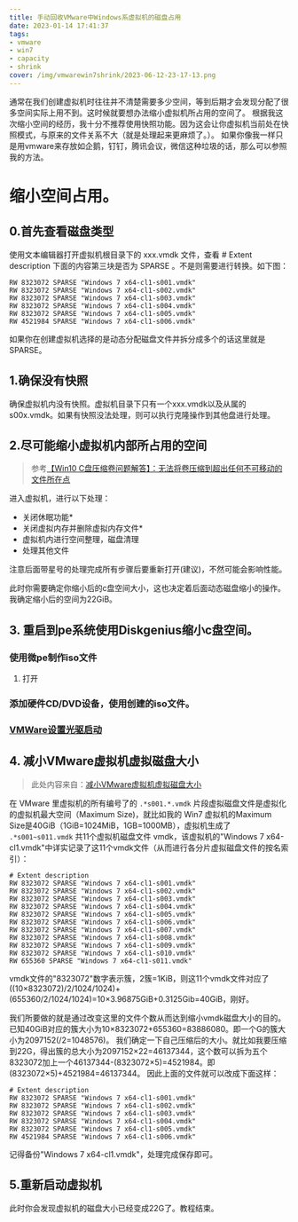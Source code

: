 ```yaml
---
title: 手动回收VMware中Windows系虚拟机的磁盘占用
date: 2023-01-14 17:41:37
tags:
- vmware
- win7
- capacity
- shrink
cover: /img/vmwarewin7shrink/2023-06-12-23-17-13.png
---
```

通常在我们创建虚拟机时往往并不清楚需要多少空间，等到后期才会发现分配了很多空间实际上用不到。这时候就要想办法缩小虚拟机所占用的空间了。
根据我这次缩小空间的经历，我十分不推荐使用快照功能。因为这会让你虚拟机当前处在快照模式，与原来的文件关系不大（就是处理起来更麻烦了。）。
如果你像我一样只是用vmware来存放如企鹅，钉钉，腾讯会议，微信这种垃圾的话，那么可以参照我的方法。
# 缩小空间占用。
## 0.首先查看磁盘类型
使用文本编辑器打开虚拟机根目录下的 xxx.vmdk 文件，查看 # Extent description 下面的内容第三块是否为 SPARSE 。不是则需要进行转换。如下图：
```
RW 8323072 SPARSE "Windows 7 x64-cl1-s001.vmdk"
RW 8323072 SPARSE "Windows 7 x64-cl1-s002.vmdk"
RW 8323072 SPARSE "Windows 7 x64-cl1-s003.vmdk"
RW 8323072 SPARSE "Windows 7 x64-cl1-s004.vmdk"
RW 8323072 SPARSE "Windows 7 x64-cl1-s005.vmdk"
RW 4521984 SPARSE "Windows 7 x64-cl1-s006.vmdk"
```
如果你在创建虚拟机选择的是动态分配磁盘文件并拆分成多个的话这里就是 SPARSE。
## 1.确保没有快照
确保虚拟机内没有快照。虚拟机目录下只有一个xxx.vmdk以及从属的s00x.vmdk。如果有快照没法处理，则可以执行克隆操作到其他盘进行处理。
## 2.尽可能缩小虚拟机内部所占用的空间
> 参考[【Win10 C盘压缩卷问题解答】：无法将卷压缩到超出任何不可移动的文件所在点](https://blog.csdn.net/CoutCodes/article/details/104975783)

进入虚拟机，进行以下处理：
* 关闭休眠功能*
* 关闭虚拟内存并删除虚拟内存文件*
* 虚拟机内进行空间整理，磁盘清理
* 处理其他文件

注意后面带星号的处理完成所有步骤后要重新打开(建议)，不然可能会影响性能。

此时你需要确定你缩小后的c盘空间大小，这也决定着后面动态磁盘缩小的操作。我确定缩小后的空间为22GiB。
## 3. 重启到pe系统使用Diskgenius缩小c盘空间。
### 使用微pe制作iso文件
1. 打开
### 添加硬件CD/DVD设备，使用创建的iso文件。

### [VMWare设置光驱启动](https://blog.csdn.net/syf442/article/details/5067832)
## 4. 减小VMware虚拟机虚拟磁盘大小
> 此处内容来自：[减小VMware虚拟机虚拟磁盘大小](https://blog.csdn.net/HayPinF/article/details/108252631)

在 VMware 里虚拟机的所有编号了的 `.*s001.*.vmdk` 片段虚拟磁盘文件是虚拟化的虚拟机最大空间（Maximum Size)，就比如我的 Win7 虚拟机的Maximum Size是40GiB（1GiB=1024MiB，1GB=1000MB），虚拟机生成了 `.*s001~s011.vmdk` 共11个虚拟机磁盘文件 vmdk，该虚拟机的"Windows 7 x64-cl1.vmdk"中详实记录了这11个vmdk文件（从而进行各分片虚拟磁盘文件的按名索引）：
```
# Extent description
RW 8323072 SPARSE "Windows 7 x64-cl1-s001.vmdk"
RW 8323072 SPARSE "Windows 7 x64-cl1-s002.vmdk"
RW 8323072 SPARSE "Windows 7 x64-cl1-s003.vmdk"
RW 8323072 SPARSE "Windows 7 x64-cl1-s004.vmdk"
RW 8323072 SPARSE "Windows 7 x64-cl1-s005.vmdk"
RW 8323072 SPARSE "Windows 7 x64-cl1-s006.vmdk"
RW 8323072 SPARSE "Windows 7 x64-cl1-s007.vmdk"
RW 8323072 SPARSE "Windows 7 x64-cl1-s008.vmdk"
RW 8323072 SPARSE "Windows 7 x64-cl1-s009.vmdk"
RW 8323072 SPARSE "Windows 7 x64-cl1-s010.vmdk"
RW 655360 SPARSE "Windows 7 x64-cl1-s011.vmdk"
```
vmdk文件的"8323072"数字表示簇，2簇=1KiB，则这11个vmdk文件对应了((10×8323072)/2/1024/1024)+(655360/2/1024/1024)=10×3.96875GiB+0.3125Gib=40GiB，刚好。

我们所要做的就是通过改变这里的文件个数从而达到缩小vmdk磁盘大小的目的。
已知40GiB对应的簇大小为10×8323072+655360=83886080。即一个G的簇大小为2097152(/2=1048576)。
我们确定一下自己压缩后的大小。就比如我要压缩到22G，得出簇的总大小为2097152×22=46137344，这个数可以拆为五个8323072加上一个46137344-(8323072×5)=4521984。即(8323072×5)+4521984=46137344。
因此上面的文件就可以改成下面这样：
```
# Extent description
RW 8323072 SPARSE "Windows 7 x64-cl1-s001.vmdk"
RW 8323072 SPARSE "Windows 7 x64-cl1-s002.vmdk"
RW 8323072 SPARSE "Windows 7 x64-cl1-s003.vmdk"
RW 8323072 SPARSE "Windows 7 x64-cl1-s004.vmdk"
RW 8323072 SPARSE "Windows 7 x64-cl1-s005.vmdk"
RW 4521984 SPARSE "Windows 7 x64-cl1-s006.vmdk"
```
记得备份"Windows 7 x64-cl1.vmdk"，处理完成保存即可。
## 5.重新启动虚拟机
此时你会发现虚拟机的磁盘大小已经变成22G了。教程结束。